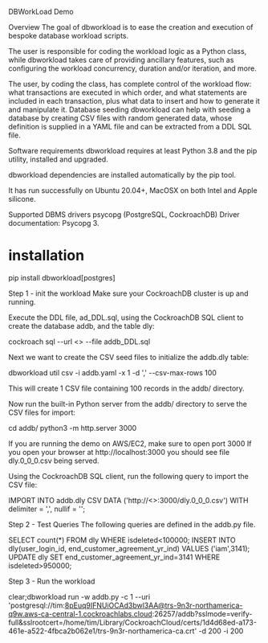 DBWorkLoad Demo

Overview
The goal of dbworkload is to ease the creation and execution of bespoke database workload scripts.

The user is responsible for coding the workload logic as a Python class, while dbworkload takes care of providing ancillary features, such as configuring the workload concurrency, duration and/or iteration, and more.

The user, by coding the class, has complete control of the workload flow: what transactions are executed in which order, and what statements are included in each transaction, plus what data to insert and how to generate it and manipulate it.
Database seeding
dbworkload can help with seeding a database by creating CSV files with random generated data, whose definition is supplied in a YAML file and can be extracted from a DDL SQL file.

Software requirements
dbworkload requires at least Python 3.8 and the pip utility, installed and upgraded.

dbworkload dependencies are installed automatically by the pip tool.

It has run successfully on Ubuntu 20.04+, MacOSX on both Intel and Apple silicone.

Supported DBMS drivers
psycopg (PostgreSQL, CockroachDB)
Driver documentation: Psycopg 3.

# installation
pip install dbworkload[postgres]

Step 1 - init the workload
Make sure your CockroachDB cluster is up and running.

Execute the DDL file, ad_DDL.sql, using the CockroachDB SQL client to create the database addb, and the table dly:

cockroach sql --url <<cockroachdb connection string>> --file addb_DDL.sql

Next we want to create the CSV seed files to initialize the addb.dly table:

dbworkload util csv -i addb.yaml -x 1 -d ',' --csv-max-rows 100

This will create 1 CSV file containing 100 records in the addb/ directory.

Now run the built-in Python server from the addb/ directory to serve the CSV files for import:

cd addb/
python3 -m http.server 3000

If you are running the demo on AWS/EC2, make sure to open port 3000 
If you open your browser at http://localhost:3000 you should see file dly.0_0_0.csv being served.

Using the CockroachDB SQL client, run the following query to import the CSV file:

IMPORT INTO addb.dly CSV DATA ('http://<<IP Address>>:3000/dly.0_0_0.csv') WITH delimiter = ',', nullif = '';

Step 2 - Test Queries
The following queries are defined in the addb.py file.

SELECT count(*) FROM dly WHERE isdeleted<100000;
INSERT INTO dly(user_login_id, end_customer_agreement_yr_ind) VALUES ('iam',3141);
UPDATE dly SET end_customer_agreement_yr_ind=3141 WHERE isdeleted>950000;

Step 3 - Run the workload

clear;dbworkload run -w addb.py -c 1 --uri 'postgresql://tim:8pEuq9IFNUiOCAd3bwl3AA@trs-9n3r-northamerica-q9w.aws-ca-central-1.cockroachlabs.cloud:26257/addb?sslmode=verify-full&sslrootcert=/home/tim/Library/CockroachCloud/certs/1d4d68ed-a173-461e-a522-4fbca2b062e1/trs-9n3r-northamerica-ca.crt' -d 200 -i 200
